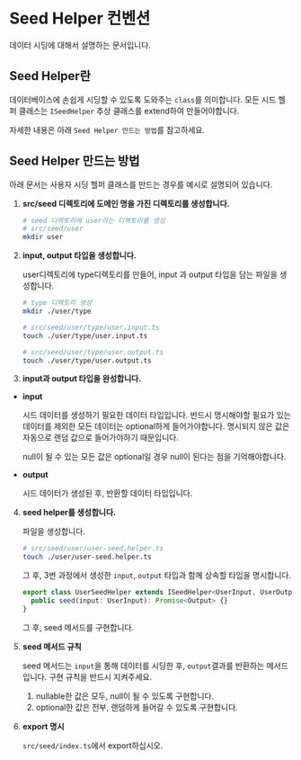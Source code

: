 # Seed Helper 컨벤션

데이터 시딩에 대해서 설명하는 문서입니다.

## Seed Helper란

데이터베이스에 손쉽게 시딩할 수 있도록 도와주는 `class`를 의미합니다.
모든 시드 헬퍼 클래스는 `ISeedHelper` 추상 클래스를 extend하여 만들어야합니다.

자세한 내용은 아래 `Seed Helper 만드는 방법`를 참고하세요.

## Seed Helper 만드는 방법

아래 문서는 사용자 시딩 헬퍼 클래스를 만드는 경우를 예시로 설명되어 있습니다.

1. **src/seed 디렉토리에 도메인 명을 가진 디렉토리를 생성합니다.**

   ```bash
   # seed 디렉토리에 user라는 디렉토리를 생성
   # src/seed/user
   mkdir user
   ```

2. **input, output 타입을 생성합니다.**

   user디렉토리에 type디렉토리를 만들어, input 과 output 타입을 담는 파일을 생성합니다.

   ```bash
   # type 디렉토리 생성
   mkdir ./user/type

   # src/seed/user/type/user.input.ts
   touch ./user/type/user.input.ts

   # src/seed/user/type/user.output.ts
   touch ./user/type/user.output.ts
   ```

3. **input과 output 타입을 완성합니다.**

- **input**

  시드 데이터를 생성하기 필요한 데이터 타입입니다. 반드시 명시해야할 필요가 있는 데이터를 제외한 모든 데이터는 optional하게 들어가야합니다. 명시되지 않은 값은 자동으로 랜덤 값으로 들어가야하기 때문입니다.

  null이 될 수 있는 모든 값은 optional일 경우 null이 된다는 점을 기억해야합니다.

* **output**

  시드 데이터가 생성된 후, 반환할 데이터 타입입니다.

4. **seed helper를 생성합니다.**

   파일을 생성합니다.

   ```bash
   # src/seed/user/user-seed.helper.ts
   touch ./user/user-seed.helper.ts
   ```

   그 후, 3번 과정에서 생성한 `input`, `output` 타입과 함께 상속할 타입을 명시합니다.

   ```ts
   export class UserSeedHelper extends ISeedHelper<UserInput, UserOutput> {
     public seed(input: UserInput): Promise<Output> {}
   }
   ```

   그 후, seed 메서드를 구현합니다.

5. **seed 메서드 규칙**

   seed 메서드는 `input`을 통해 데이터를 시딩한 후, `output`결과를 반환하는 메서드입니다.
   구현 규칙을 반드시 지켜주세요.

   1. nullable한 값은 모두, null이 될 수 있도록 구현합니다.
   2. optional한 값은 전부, 랜덤하게 들어갈 수 있도록 구현합니다.

6. **export 명시**

   `src/seed/index.ts`에서 export하십시오.
